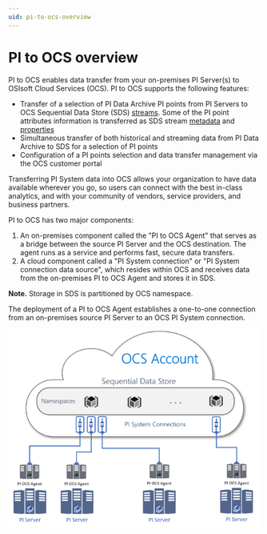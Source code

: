 ```yaml
---
uid: pi-to-ocs-overview
---
```


# PI to OCS overview

PI to OCS enables data transfer from your on-premises PI Server(s) to OSIsoft Cloud Services (OCS). PI to OCS supports the following features:

* Transfer of a selection of PI Data Archive PI points from PI Servers to OCS Sequential Data Store (SDS) [streams](xref:sdsStreams). Some of the PI point attributes information is transferred as SDS stream [metadata](xref:sdsStreamExtra) and [properties](xref:sdsStreamsl)
* Simultaneous transfer of both historical and streaming data from PI Data Archive to SDS for a selection of PI points
* Configuration of a PI points selection and data transfer management via the OCS customer portal

Transferring PI System data into OCS allows your organization to have data available wherever you go, so users can connect with the best in-class analytics, and with your community of vendors, service providers, and business partners.

PI to OCS has two major components:

1. An on-premises component called the "PI to OCS Agent" that serves as a bridge between the source PI Server and the OCS destination. The agent runs as a service and performs fast, secure data transfers.
2. A cloud component called a "PI System connection" or "PI System connection data source", which resides within OCS and receives data from the on-premises PI to OCS Agent and stores it in SDS.

**Note.** Storage in SDS is partitioned by OCS namespace.

The deployment of a PI to OCS Agent establishes a one-to-one connection from an on-premises source PI Server to an OCS PI System connection.

![ ](../images/Ocs-diagram.png)